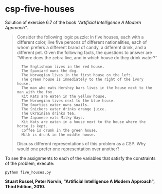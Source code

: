 # csp-five-houses
Solution of exercise 6.7 of the book *"Artificial Intelligence A Modern Approach"*.



> Consider the following logic puzzle: In five houses, each with a different color, live five
> persons of different nationalities, each of whom prefers a different brand of candy, a different
> drink, and a different pet. Given the following facts, the questions to answer are “Where does
> the zebra live, and in which house do they drink water?”
> 
>       The Englishman lives in the red house.
>       The Spaniard owns the dog.
>       The Norwegian lives in the first house on the left.
>       The green house is immediately to the right of the ivory house.
>       The man who eats Hershey bars lives in the house next to the man with the fox.
>       Kit Kats are eaten in the yellow house.
>       The Norwegian lives next to the blue house.
>       The Smarties eater owns snails.
>       The Snickers eater drinks orange juice.
>       The Ukrainian drinks tea.
>       The Japanese eats Milky Ways.
>       Kit Kats are eaten in a house next to the house where the horse is kept.
>       Coffee is drunk in the green house.
>       Milk is drunk in the middle house.
>       
> Discuss different representations of this problem as a CSP. Why would one prefer one representation over another?




To see the assignments to each of the variables that satisfy the constraints of the problem, execute:

`python five_houses.py`


**Stuart Russel, Peter Norvin, "Artificial Intelligence A Modern Approach", Third Edition, 2010.**



